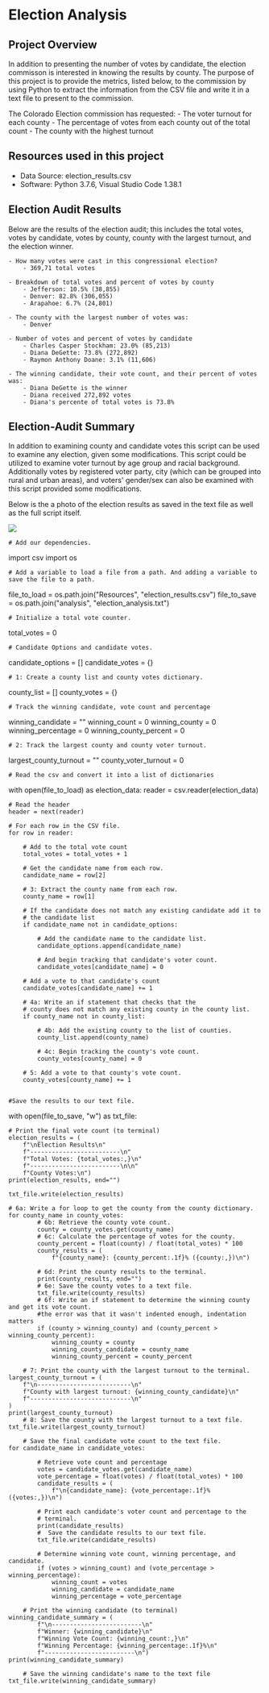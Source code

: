# Election Analysis

## Project Overview
In addition to presenting the number of votes by candidate, the election commisson is interested in knowing the results by county. The purpose of this project is to provide the metrics, listed below, to the commission by using Python to extract the information from the CSV file and write it in a text file to present to the commission.

The Colorado Election commission has requested:
    - The voter turnout for each county
    - The percentage of votes from each county out of the total count
    - The county with the highest turnout

## Resources used in this project
- Data Source: election_results.csv
- Software: Python 3.7.6, Visual Studio Code 1.38.1

## Election Audit Results

Below are the results of the election audit; this includes the total votes, votes by candidate, votes by county, county with the largest turnout, and the election winner.

    - How many votes were cast in this congressional election?
        - 369,71 total votes
        
    - Breakdown of total votes and percent of votes by county
        - Jefferson: 10.5% (38,855)
        - Denver: 82.8% (306,055)
        - Arapahoe: 6.7% (24,801)
        
    - The county with the largest number of votes was:
        - Denver
        
    - Number of votes and percent of votes by candidate
        - Charles Casper Stockham: 23.0% (85,213)
        - Diana DeGette: 73.8% (272,892)
        - Raymon Anthony Doane: 3.1% (11,606)
        
    - The winning candidate, their vote count, and their percent of votes was:
        - Diana DeGette is the winner
        - Diana received 272,892 votes
        - Diana's percente of total votes is 73.8%
        
## Election-Audit Summary

In addition to examining county and candidate votes this script can be used to examine any election, given some modifications. This script could be utilized to examine voter turnout by age group and racial background. Additionally votes by registered voter party, city (which can be grouped into rural and urban areas), and voters' gender/sex can also be examined with this script provided some modifications.

Below is the a photo of the election results as saved in the text file as well as the full script itself. 

![](/Resources/election_analysis_output.png)

    # Add our dependencies.
import csv
import os

    # Add a variable to load a file from a path. And adding a variable to save the file to a path.
file_to_load = os.path.join("Resources", "election_results.csv")
file_to_save = os.path.join("analysis", "election_analysis.txt")

    # Initialize a total vote counter.
total_votes = 0

    # Candidate Options and candidate votes.
candidate_options = []
candidate_votes = {}

    # 1: Create a county list and county votes dictionary.
county_list = []
county_votes = {}

    # Track the winning candidate, vote count and percentage
winning_candidate = ""
winning_count = 0
winning_county = 0
winning_percentage = 0
winning_county_percent = 0

    # 2: Track the largest county and county voter turnout.
largest_county_turnout = ""
county_voter_turnout = 0

    # Read the csv and convert it into a list of dictionaries
with open(file_to_load) as election_data:
    reader = csv.reader(election_data)

    # Read the header
    header = next(reader)

    # For each row in the CSV file.
    for row in reader:

        # Add to the total vote count
        total_votes = total_votes + 1

        # Get the candidate name from each row.
        candidate_name = row[2]

        # 3: Extract the county name from each row.
        county_name = row[1]

        # If the candidate does not match any existing candidate add it to
        # the candidate list
        if candidate_name not in candidate_options:

            # Add the candidate name to the candidate list.
            candidate_options.append(candidate_name)

            # And begin tracking that candidate's voter count.
            candidate_votes[candidate_name] = 0

        # Add a vote to that candidate's count
        candidate_votes[candidate_name] += 1

        # 4a: Write an if statement that checks that the
        # county does not match any existing county in the county list.
        if county_name not in county_list:

            # 4b: Add the existing county to the list of counties.
            county_list.append(county_name)

            # 4c: Begin tracking the county's vote count.
            county_votes[county_name] = 0

        # 5: Add a vote to that county's vote count.
        county_votes[county_name] += 1


    #Save the results to our text file.
with open(file_to_save, "w") as txt_file:

    # Print the final vote count (to terminal)
    election_results = (
        f"\nElection Results\n"
        f"-------------------------\n"
        f"Total Votes: {total_votes:,}\n"
        f"-------------------------\n\n"
        f"County Votes:\n")
    print(election_results, end="")

    txt_file.write(election_results)

    # 6a: Write a for loop to get the county from the county dictionary.
    for county_name in county_votes:
            # 6b: Retrieve the county vote count.
            county = county_votes.get(county_name)
            # 6c: Calculate the percentage of votes for the county.
            county_percent = float(county) / float(total_votes) * 100
            county_results = (
                f"{county_name}: {county_percent:.1f}% ({county:,})\n")

            # 6d: Print the county results to the terminal.
            print(county_results, end="")
            # 6e: Save the county votes to a text file.
            txt_file.write(county_results)
            # 6f: Write an if statement to determine the winning county and get its vote count.
            #the error was that it wasn't indented enough, indentation matters
            if (county > winning_county) and (county_percent > winning_county_percent):
                winning_county = county
                winning_county_candidate = county_name
                winning_county_percent = county_percent

        # 7: Print the county with the largest turnout to the terminal.
    largest_county_turnout = (
        f"\n--------------------------\n"
        f"County with largest turnout: {winning_county_candidate}\n"
        f"----------------------------\n"
    )
    print(largest_county_turnout)
        # 8: Save the county with the largest turnout to a text file.
    txt_file.write(largest_county_turnout)

        # Save the final candidate vote count to the text file.
    for candidate_name in candidate_votes:

            # Retrieve vote count and percentage
            votes = candidate_votes.get(candidate_name)
            vote_percentage = float(votes) / float(total_votes) * 100
            candidate_results = (
                f"\n{candidate_name}: {vote_percentage:.1f}% ({votes:,})\n")

            # Print each candidate's voter count and percentage to the
            # terminal.
            print(candidate_results)
            #  Save the candidate results to our text file.
            txt_file.write(candidate_results)

            # Determine winning vote count, winning percentage, and candidate.
            if (votes > winning_count) and (vote_percentage > winning_percentage):
                winning_count = votes
                winning_candidate = candidate_name
                winning_percentage = vote_percentage

        # Print the winning candidate (to terminal)
    winning_candidate_summary = (
            f"\n-------------------------\n"
            f"Winner: {winning_candidate}\n"
            f"Winning Vote Count: {winning_count:,}\n"
            f"Winning Percentage: {winning_percentage:.1f}%\n"
            f"-------------------------\n")
    print(winning_candidate_summary)

        # Save the winning candidate's name to the text file
    txt_file.write(winning_candidate_summary)
